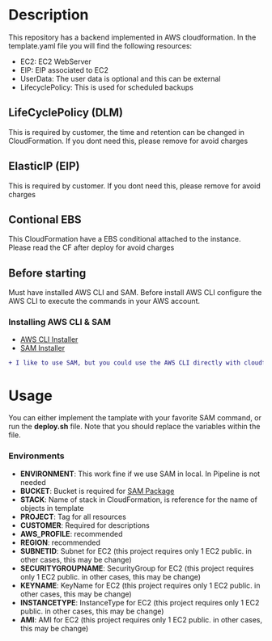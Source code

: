 # Description

This repository has a backend implemented in AWS cloudformation. In the template.yaml file you will find the following resources:
- EC2: EC2 WebServer
- EIP: EIP associated to EC2
- UserData: The user data is optional and this can be external
- LifecyclePolicy: This is used for scheduled backups

## LifeCyclePolicy (DLM)
This is required by customer, the time and retention can be changed in CloudFormation. If you dont need this, please remove for avoid charges

## ElasticIP (EIP)
This is required by customer. If you dont need this, please remove for avoid charges

## Contional EBS
This CloudFormation have a EBS conditional attached to the instance. Please read the CF after deploy for avoid charges

## Before starting
Must have installed AWS CLI and SAM. Before install AWS CLI configure the AWS CLI to execute the commands in your AWS account.

### Installing AWS CLI & SAM
- [AWS CLI Installer](https://docs.aws.amazon.com/es_es/cli/latest/userguide/cli-chap-install.html)
- [SAM Installer](https://docs.aws.amazon.com/serverless-application-model/latest/developerguide/serverless-sam-cli-install.html)


```diff
+ I like to use SAM, but you could use the AWS CLI directly with cloudformation
```

# Usage
You can either implement the tamplate with your favorite SAM command, or run the **deploy.sh** file. Note that you should replace the variables within the file.

### Environments
- **ENVIRONMENT**: This work fine if we use SAM in local. In Pipeline is not needed
- **BUCKET**: Bucket is required for [SAM Package](https://docs.aws.amazon.com/serverless-application-model/latest/developerguide/sam-cli-command-reference-sam-package.html)
- **STACK**: Name of stack in CloudFormation, is reference for the name of objects in template
- **PROJECT**: Tag for all resources
- **CUSTOMER**: Required for descriptions
- **AWS_PROFILE**: recommended
- **REGION**: recommended
- **SUBNETID**: Subnet for EC2 (this project requires only 1 EC2 public. in other cases, this may be change)
- **SECURITYGROUPNAME**: SecurityGroup for EC2 (this project requires only 1 EC2 public. in other cases, this may be change)
- **KEYNAME**: KeyName for EC2 (this project requires only 1 EC2 public. in other cases, this may be change)
- **INSTANCETYPE**: InstanceType for EC2 (this project requires only 1 EC2 public. in other cases, this may be change)
- **AMI**: AMI for EC2 (this project requires only 1 EC2 public. in other cases, this may be change)


